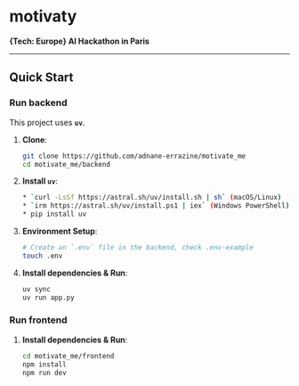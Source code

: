 # motivaty
**{Tech: Europe} AI Hackathon in Paris**

---

## Quick Start

### Run backend
This project uses **`uv`**.

1.  **Clone**:
    ```bash
    git clone https://github.com/adnane-errazine/motivate_me
    cd motivate_me/backend
    ```

2.  **Install `uv`**:
    ```bash
    * `curl -LsSf https://astral.sh/uv/install.sh | sh` (macOS/Linux)
    * `irm https://astral.sh/uv/install.ps1 | iex` (Windows PowerShell)
    * pip install uv
    ```

4.  **Environment Setup**:
    ```bash
    # Create an `.env` file in the backend, check .env-example
    touch .env
    ```

5.  **Install dependencies & Run**:
    ```bash
    uv sync
    uv run app.py
    ```

### Run frontend

1.  **Install dependencies & Run**:
    ```bash
    cd motivate_me/frontend
    npm install
    npm run dev
    ```

